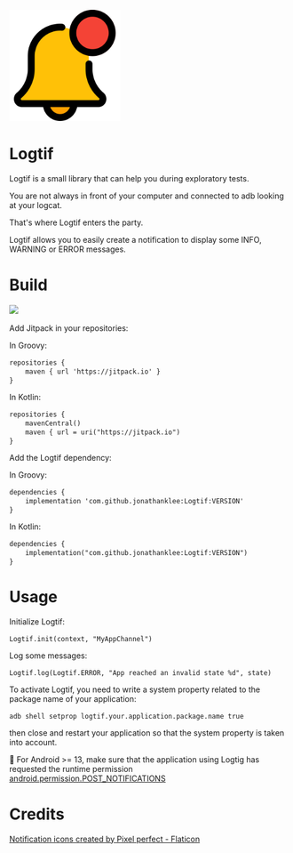 <p align="left"><img src="https://github.com/jonathanklee/Logtif/blob/main/notification.png" width="200"/></p>

# Logtif

Logtif is a small library that can help you during exploratory tests.

You are not always in front of your computer and connected to adb looking at your logcat.

That's where Logtif enters the party.

Logtif allows you to easily create a notification to display some INFO, WARNING or ERROR messages.

# Build

[![](https://jitpack.io/v/jonathanklee/Logtif.svg)](https://jitpack.io/#jonathanklee/Logtif)

Add Jitpack in your repositories:

In Groovy:

```
repositories {
    maven { url 'https://jitpack.io' }
}
```

In Kotlin:

```
repositories {
    mavenCentral()
    maven { url = uri("https://jitpack.io")
}
```

Add the Logtif dependency:

In Groovy:

```
dependencies {
    implementation 'com.github.jonathanklee:Logtif:VERSION'
}
```

In Kotlin:

```
dependencies {
    implementation("com.github.jonathanklee:Logtif:VERSION")
}
```

# Usage

Initialize Logtif:

```
Logtif.init(context, "MyAppChannel")
```

Log some messages:

```
Logtif.log(Logtif.ERROR, "App reached an invalid state %d", state)
```

To activate Logtif, you need to write a system property related to the package name of your application:

```
adb shell setprop logtif.your.application.package.name true
```

then close and restart your application so that the system property is taken into account.

:memo: For Android >= 13, make sure that the application using Logtig has requested the runtime permission [android.permission.POST_NOTIFICATIONS](https://developer.android.com/reference/android/Manifest.permission#POST_NOTIFICATIONS)

# Credits

<a href="https://www.flaticon.com/free-icons/notification" title="notification icons">Notification icons created by Pixel perfect - Flaticon</a>
